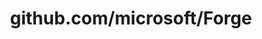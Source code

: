 ---
layout: post
title: github.com/microsoft/Forge
categories: link
tags: [انگلیسی, برنامه‌نویسی]
---